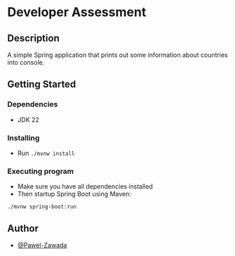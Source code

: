 # Developer Assessment

## Description

A simple Spring application that prints out some information about countries into console.

## Getting Started

### Dependencies

* JDK 22

### Installing

* Run `./mvnw install`

### Executing program

* Make sure you have all dependencies installed
* Then startup Spring Boot using Maven:

```
./mvnw spring-boot:run
```

## Author

* [@Pawel-Zawada](https://github.com/Pawel-Zawada)